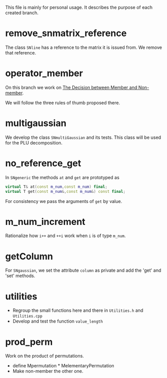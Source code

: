 This file is mainly for personal usage. It describes the purpose of each created branch.


# remove_snmatrix_reference

The class `SNline` has a reference to the matrix it is issued from. We remove that reference.

# operator_member

On this branch we work on [The Decision between Member and Non-member](http://stackoverflow.com/questions/4421706/operator-overloading/4421729#4421729).

We will follow the three rules of thumb proposed there.

# multigaussian

We develop the class `SNmultiGaussian` and its tests. This class will be used for the PLU decomposition.

# no_reference_get


In `SNgeneric` the methods `at` and `get` are prototyped as

```c++
virtual T& at(const m_num,const m_num) final;        
virtual T get(const m_num&,const m_num&) const final;
```

For consistency we pass the arguments of `get` by value.

# m_num_increment

Rationalize how `i++` and `++i` work when `i` is of type `m_num`.

# getColumn

For `SNgaussian`, we set the attribute `column` as private and add the 'get' and 'set' methods.

# utilities

* Regroup the small functions here and there in `Utilities.h` and `Utilities.cpp`
* Develop and test the function `value_length`

# prod_perm

Work on the product of permutations.

* define Mpermutation * MelementaryPermutation
* Make non-member the other one.
